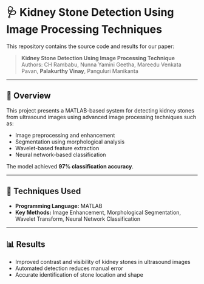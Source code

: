 # 🩺 Kidney Stone Detection Using Image Processing Techniques

This repository contains the source code and results for our paper:
> **Kidney Stone Detection Using Image Processing Technique**  
> Authors: CH Rambabu, Nunna Yamini Geetha, Mareedu Venkata Pavan, **Palakurthy Vinay**, Panguluri Manikanta  

---

## 📘 Overview
This project presents a MATLAB-based system for detecting kidney stones from ultrasound images using advanced image processing techniques such as:
- Image preprocessing and enhancement  
- Segmentation using morphological analysis  
- Wavelet-based feature extraction  
- Neural network-based classification

The model achieved  **97% classification accuracy**.

---

## 🧩 Techniques Used
- **Programming Language:** MATLAB  
- **Key Methods:** Image Enhancement, Morphological Segmentation, Wavelet Transform, Neural Network Classification  

---

## 📊 Results
- Improved contrast and visibility of kidney stones in ultrasound images  
- Automated detection reduces manual error  
- Accurate identification of stone location and shape  

